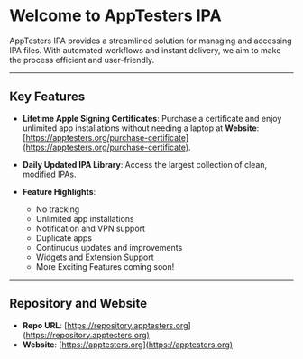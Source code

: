 # Welcome to AppTesters IPA

AppTesters IPA provides a streamlined solution for managing and accessing IPA files. With automated workflows and instant delivery, we aim to make the process efficient and user-friendly.

---

## Key Features

- **Lifetime Apple Signing Certificates**: Purchase a certificate and enjoy unlimited app installations without needing a laptop at **Website**: [https://apptesters.org/purchase-certificate](https://apptesters.org/purchase-certificate).
- **Daily Updated IPA Library**: Access the largest collection of clean, modified IPAs.
  
- **Feature Highlights**:
  - No tracking
  - Unlimited app installations
  - Notification and VPN support
  - Duplicate apps
  - Continuous updates and improvements
  - Widgets and Extension Support
  - More Exciting Features coming soon! 

---

## Repository and Website

- **Repo URL**: [https://repository.apptesters.org](https://repository.apptesters.org)
- **Website**: [https://apptesters.org](https://apptesters.org)
